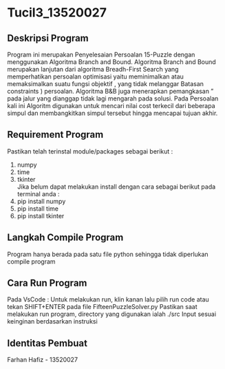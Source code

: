 # Tucil3_13520027

## Deskripsi Program
Program ini merupakan Penyelesaian Persoalan 15-Puzzle dengan menggunakan Algoritma Branch and Bound.
Algoritma Branch and Bound merupakan lanjutan dari algoritma Breadh-First Search yang memperhatikan persoalan optimisasi yaitu meminimalkan atau memaksimalkan suatu fungsi objektif , yang tidak melanggar Batasan constraints ) persoalan. Algoritma B&B juga menerapkan pemangkasan ” pada jalur yang dianggap tidak lagi mengarah pada solusi.
Pada Persoalan kali ini Algoritm digunakan untuk mencari nilai cost terkecil dari beberapa simpul dan membangkitkan simpul tersebut hingga mencapai tujuan akhir.

## Requirement Program
Pastikan telah terinstal module/packages sebagai berikut :  
1. numpy
2. time
3. tkinter  
Jika belum dapat melakukan install dengan cara sebagai berikut pada terminal anda :  
1. pip install numpy
2. pip install time
3. pip install tkinter

## Langkah Compile Program
Program hanya berada pada satu file python  sehingga tidak diperlukan compile program

## Cara Run Program
Pada VsCode :
Untuk melakukan run, klin kanan lalu pilih run code atau tekan SHIFT+ENTER pada file FifteenPuzzleSolver.py
Pastikan saat melakukan run program, directory yang digunakan ialah ./src
Input sesuai keinginan berdasarkan instruksi

## Identitas Pembuat
Farhan Hafiz - 13520027